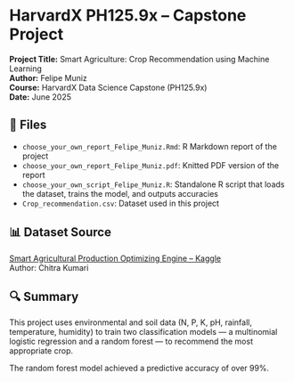 # HarvardX PH125.9x – Capstone Project

**Project Title:** Smart Agriculture: Crop Recommendation using Machine Learning  
**Author:** Felipe Muniz  
**Course:** HarvardX Data Science Capstone (PH125.9x)  
**Date:** June 2025  

## 📁 Files

- `choose_your_own_report_Felipe_Muniz.Rmd`: R Markdown report of the project
- `choose_your_own_report_Felipe_Muniz.pdf`: Knitted PDF version of the report
- `choose_your_own_script_Felipe_Muniz.R`: Standalone R script that loads the dataset, trains the model, and outputs accuracies
- `Crop_recommendation.csv`: Dataset used in this project

## 📊 Dataset Source

[Smart Agricultural Production Optimizing Engine – Kaggle](https://www.kaggle.com/datasets/chitrakumari25/smart-agricultural-production-optimizing-engine/data)  
Author: Chitra Kumari

## 🔍 Summary

This project uses environmental and soil data (N, P, K, pH, rainfall, temperature, humidity) to train two classification models — a multinomial logistic regression and a random forest — to recommend the most appropriate crop.

The random forest model achieved a predictive accuracy of over 99%.
